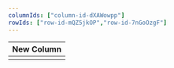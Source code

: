 ```yaml
---
columnIds: ["column-id-dXAWowpp"]
rowIds: ["row-id-mQZ5jkOP","row-id-7nGoOzgF"]
---
```


| New Column |
| -------- |
|          |